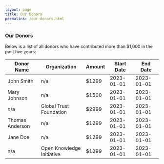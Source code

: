 ```yaml
---
layout: page
title: Our Donors
permalink: /our-donors.html
---
```

 
### Our Donors

Below is a list of all donors who have contributed more than $1,000 in the past five years:

| Donor Name | Organization | Amount | Start Date | End Date |
| ----------- | ----------- | ----------- | ----------- | ----------- |
| John Smith | n/a | $1299 | 2023-01-01 | 2023-01-01 |
| Mary Johnson | n/a | $1500 | 2023-01-01 | 2023-01-01 |
| n/a | Global Trust Foundation | $2999 | 2023-01-01 | 2023-01-01 |
| Thomas Anderson | n/a | $1299 | 2023-01-01 | 2023-01-01 |
| Jane Doe | n/a | $1299 | 2023-01-01 | 2023-01-01 |
| n/a | Open Knowledge Initiative | $1299 | 2023-01-01 | 2023-01-01 |
